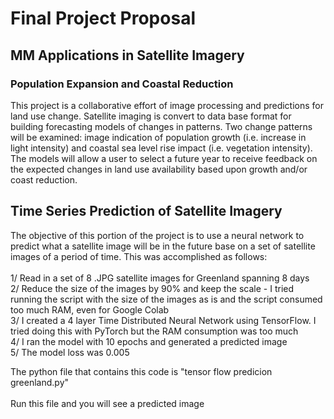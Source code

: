 # Final Project Proposal
## MM Applications in Satellite Imagery
### Population Expansion and Coastal Reduction

This project is a collaborative effort of image processing and 
predictions for land use change.  Satellite imaging is convert to
data base format for building forecasting models of changes in patterns.  Two change patterns will be examined:  image indication of population growth (i.e. increase in light intensity) and coastal sea level rise impact (i.e. vegetation intensity).
The models will allow a user to select a future year to receive
feedback on the expected changes in land use availability based upon growth and/or coast reduction.  

## Time Series Prediction of Satellite Imagery

The objective of this portion of the project is to use a neural network to predict what a satellite image will be in the 
future base on a set of satellite images of a period of time. This was accomplished as follows:
<br><br>
1/ Read in a set of 8 .JPG satellite images for Greenland spanning 8 days<br>
2/ Reduce the size of the images by 90% and keep the scale - I tried running the script with the size of the images as is and
the script consumed too much RAM, even for Google Colab<br>
3/ I created a 4 layer Time Distributed Neural Network using TensorFlow. I tried doing this with PyTorch but the RAM consumption
was too much<br>
4/ I ran the model with 10 epochs and generated a predicted image<br>
5/ The model loss was 0.005

The python file that contains this code is "tensor flow predicion greenland.py"<br><br>
Run this file and you will see a predicted image






